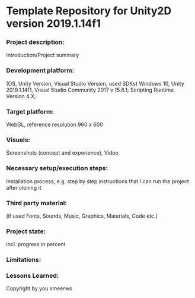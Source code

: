 # Template Repository for Unity2D version 2019.1.14f1

### Project description: 
Introduction/Project summary 

### Development platform: 
(OS, Unity Version, Visual Studio Version, used SDKs)
Windows 10, Unity 2019.1.14f1, Visual Studio Community 2017 v 15.6.1; Scripting Runtime Version 4.X;

### Target platform: 
WebGL, reference resolution 960 x 600 

### Visuals: 
Screenshots (concept and experience), Video

### Necessary setup/execution steps: 
Installation process, e.g. step by step instructions that I can run the project after cloning it

### Third party material: 
(if used Fonts, Sounds, Music, Graphics, Materials, Code etc.)

### Project state: 
incl. progress in percent

### Limitations: 

### Lessons Learned: 

Copyright by you smeerws
